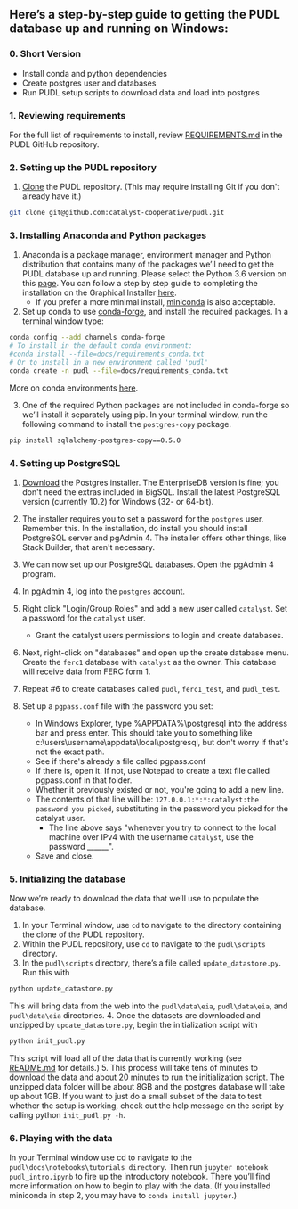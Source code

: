 
## Here’s a step-by-step guide to getting the PUDL database up and running on Windows:

### 0. Short Version
- Install conda and python dependencies
- Create postgres user and databases
- Run PUDL setup scripts to download data and load into postgres

### 1. Reviewing requirements
For the full list of requirements to install, review [REQUIREMENTS.md](https://github.com/catalyst-cooperative/pudl/blob/master/REQUIREMENTS.md) in the PUDL GitHub repository.

### 2. Setting up the PUDL repository
1. [Clone](https://help.github.com/articles/cloning-a-repository/) the PUDL repository. (This may require installing Git if you don't already have it.)
```sh
git clone git@github.com:catalyst-cooperative/pudl.git
```


### 3. Installing Anaconda and Python packages
1. Anaconda is a package manager, environment manager and Python distribution that contains many of the packages we’ll need to get the PUDL database up and running. Please select the Python 3.6 version on this [page](https://www.anaconda.com/download/#windows). You can follow a step by step guide to completing the installation on the Graphical Installer [here](https://docs.anaconda.com/anaconda/install/windows).
    - If you prefer a more minimal install, [miniconda](https://conda.io/miniconda.html) is also acceptable.
2. Set up conda to use [conda-forge](https://conda-forge.org/), and install the required packages. In a terminal window type:
```sh
conda config --add channels conda-forge
# To install in the default conda environment:
#conda install --file=docs/requirements_conda.txt
# Or to install in a new environment called 'pudl'
conda create -n pudl --file=docs/requirements_conda.txt
```
More on conda environments [here](https://conda.io/docs/user-guide/tasks/manage-environments.html).

3. One of the required Python packages are not included in conda-forge so we’ll install it separately using pip. In your terminal window, run the following command to install the `postgres-copy` package.
```sh
pip install sqlalchemy-postgres-copy==0.5.0
```

### 4. Setting up PostgreSQL


1. [Download](https://www.postgresql.org/download/windows/) the Postgres installer.
The EnterpriseDB version is fine; you don't need the extras included in BigSQL.
Install the latest PostgreSQL version (currently 10.2) for Windows (32- or 64-bit).

2. The installer requires you to set a password for the `postgres` user.
Remember this.
In the installation, do install you should install PostgreSQL server and pgAdmin 4.
The installer offers other things, like Stack Builder, that aren't necessary.

3. We can now set up our PostgreSQL databases. Open the pgAdmin 4 program.


4. In pgAdmin 4, log into the `postgres` account.
5. Right click "Login/Group Roles" and add a new user called `catalyst`. Set a password for the `catalyst` user.
    - Grant the catalyst users permissions to login and create databases.
6. Next, right-click on "databases" and open up the create database menu.
Create the `ferc1` database with `catalyst` as the owner. This database will receive data from FERC form 1.
7. Repeat #6 to create databases called `pudl`, `ferc1_test`, and `pudl_test`.
8. Set up a `pgpass.conf` file with the password you set:
    - In Windows Explorer, type %APPDATA%\postgresql into the address bar and press enter. This should take you to something like c:\users\username\appdata\local\postgresql, but don't worry if that's not the exact path.
    - See if there's already a file called pgpass.conf
    - If there is, open it. If not, use Notepad to create a text file called pgpass.conf in that folder.
    - Whether it previously existed or not, you're going to add a new line.
    - The contents of that line will be: `127.0.0.1:*:*:catalyst:the password you picked`, substituting in the password you picked for the catalyst user.
        - The line above says "whenever you try to connect to the local machine over IPv4 with the username `catalyst`, use the password ______".
    - Save and close.


### 5. Initializing the database

Now we’re ready to download the data that we’ll use to populate the database.

1. In your Terminal window, use `cd` to navigate to the directory containing the clone of the PUDL repository.
2. Within the PUDL repository, use `cd` to navigate to the `pudl\scripts` directory.
3. In the `pudl\scripts` directory, there’s a file called `update_datastore.py`. Run this with
```sh
python update_datastore.py
```
This will bring data from the web into the `pudl\data\eia`, `pudl\data\eia`, and `pudl\data\eia` directories.
4.  Once the datasets are downloaded and unzipped by `update_datastore.py`, begin the initialization script with
```sh
python init_pudl.py
```
This script will load all of the data that is currently working (see [README.md](https://github.com/catalyst-cooperative/pudl/#project-status) for details.)
5. This process will take tens of minutes to download the data and about 20 minutes to run the initialization script. The unzipped data folder will be about 8GB and the postgres database will take up about 1GB.
If you want to just do a small subset of the data to test whether the setup is working, check out the help message on the script by calling python `init_pudl.py -h`.

### 6. Playing with the data

In your Terminal window use cd to navigate to the `pudl\docs\notebooks\tutorials directory`. Then run `jupyter notebook pudl_intro.ipynb` to fire up the introductory notebook. There you’ll find more information on how to begin to play with the data.
(If you installed miniconda in step 2, you may have to `conda install jupyter`.)
